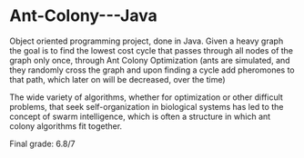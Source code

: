 # Ant-Colony---Java

Object oriented programming project, done in Java.
Given a heavy graph the goal is to find the lowest cost cycle that passes through all nodes of the graph only once, through Ant Colony Optimization (ants are simulated, and they randomly cross the graph and upon finding a cycle add pheromones to that path, which later on will be decreased, over the time)

The wide variety of algorithms, whether for optimization or other difficult problems, that seek self-organization in biological systems has led to the concept of swarm intelligence, which is often a structure in which ant colony algorithms fit together.

Final grade: 6.8/7
